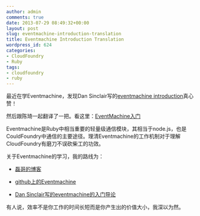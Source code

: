 ```yaml
---
author: admin
comments: true
date: 2013-07-29 08:49:32+00:00
layout: post
slug: eventmachine-introduction-translation
title: Eventmachine Introduction Translation
wordpress_id: 624
categories:
- CloudFoundry
- Ruby
tags:
- cloudfoundry
- ruby
---
```


最近在学Eventmachine，发现Dan Sinclair写的[eventmachine introduction](http://everburning.com/wp-content/uploads/2009/02/eventmachine_introduction_10.pdf)真心赞！





然后跟陈琦一起翻译了一把。看这里：[EventMachine入门](http://wonderflow.info/wp-content/uploads/2013/07/EventMachine%E5%85%A5%E9%97%A8.pdf)





Eventmachine是Ruby中相当重要的轻量级通信模块，其相当于node.js，也是CouldFoundry中通信的主要途径。理清Eventmachine的工作机制对于理解CloudFoundry有磨刀不误砍柴工的功效。





关于Eventmachine的学习，我的路线为：







  * [磊哥的博客](http://blog.csdn.net/resouer/article/details/7975550)


  * [github上的Eventmachine](https://github.com/eventmachine/eventmachine/wiki/Tutorials)


  * [Dan Sinclair写的eventmachine的入门导论](http://everburning.com/wp-content/uploads/2009/02/eventmachine_introduction_10.pdf)





有人说，效率不是你工作的时间长短而是你产生出的价值大小，我深以为然。



